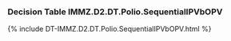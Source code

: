 ### Decision Table IMMZ.D2.DT.Polio.SequentialIPVbOPV
{% include DT-IMMZ.D2.DT.Polio.SequentialIPVbOPV.html %}

